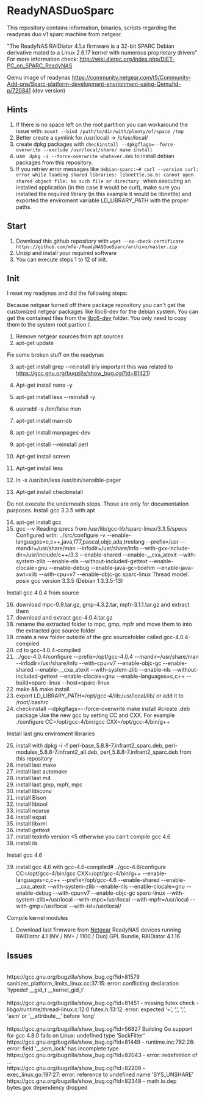 <h1>ReadyNASDuoSparc</h1>

This repository contains information, binaries, scripts regarding the readynas duo v1 sparc machine from netgear.</p>
"The ReadyNAS RAIDiator 4.1.x firmware is a 32-bit SPARC Debian derivative mated to a Linux 2.6.17 kernel with numerous proprietary drivers"
For more information check: http://wiki.dietpc.org/index.php/DIET-PC_on_SPARC_ReadyNAS

Qemu image of readynas https://community.netgear.com/t5/Community-Add-ons/Sparc-platform-development-envrionment-using-Qemu/td-p/720841 (dev version)
<h2>Hints</h2>


1. If there is no space left on the root partition you can workaround the issue with: `mount --bind /path/to/dir/with/plenty/of/space /tmp`
2. Better create a symlink for /usr/local/ -> /c/usr/local/
3. create dpkg packages with `checkinstall --dpkgflags=--force-overwrite --exclude /usr/local/share/ make install`
4. use ` dpkg -i --force-overwrite whatever.deb` to install debian packages from this repository.
5. If you retriev error messages like `debian-sparc:~# curl --version
curl: error while loading shared libraries: libnettle.so.6: cannot open shared object file: No such file or directory
` when executing an installed application (in this case it would be curl), make sure you installed the required library (in this example it would be libnettle) and exported the enviroment variable LD_LIBRARY_PATH with the proper paths.

<h2>Start</h2>

1. Download this github repository with `wget --no-check-certificate https://github.com/mfe-/ReadyNASDuoSparc/archive/master.zip`
2. Unzip and install your required software
3. You can execute steps 1 to 12 of init. 

<h2>Init</h2>
I reset my readynas and did the following steps:

Because netgear turned off there package repository you can't get the customized netgear packages like libc6-dev for the debian system.
You can get the contained files from the [libc6-dev](https://github.com/mfe-/ReadyNASDuoSparc/tree/master/libc6-dev) folder. You only need to copy them to the system root partion /.

1. Remove netgear sources from apt.sources
2. apt-get update

Fix some broken stuff on the readynas 

3. apt-get install grep --reinstall (rly important this was related to https://gcc.gnu.org/bugzilla/show_bug.cgi?id=81421)
4. Apt-get install nano -y
5. apt-get install less --reinstall -y
6. useradd -s /bin/false man
7. apt-get install man-db
8. apt-get install manpages-dev

9. apt-get install --reinstall perl
10. Apt-get install screen
11. Apt-get install less
12. ln -s /usr/bin/less /usr/bin/sensible-pager
13. Apt-get install checkinstall 

Do not execute the underneath steps. Those are only for documentation purposes.
Install gcc 3.3.5 with apt

14. apt-get install gcc
15. gcc --v
Reading specs from /usr/lib/gcc-lib/sparc-linux/3.3.5/specs
Configured with: ../src/configure -v --enable-languages=c,c++,java,f77,pascal,objc,ada,treelang --prefix=/usr --mandir=/usr/share/man --infodir=/usr/share/info --with-gxx-include-dir=/usr/include/c++/3.3 --enable-shared --enable-__cxa_atexit --with-system-zlib --enable-nls --without-included-gettext --enable-clocale=gnu --enable-debug --enable-java-gc=boehm --enable-java-awt=xlib --with-cpu=v7 --enable-objc-gc sparc-linux
Thread model: posix
gcc version 3.3.5 (Debian 1:3.3.5-13)

Install gcc 4.0.4 from source


16. download mpc-0.9.tar.gz, gmp-4.3.2.tar, mpfr-3.1.1.tar.gz and extract them
17. download and extract gcc-4.0.4.tar.gz
18. rename the extracted folder to mpc, gmp, mpfr and move them to into the extracted gcc source folder
19. create a new folder outside of the gcc sourcefolder called gcc-4.0.4-compiled
20. cd to gcc-4.0.4-compiled
21. ../gcc-4.0.4/configure --prefix=/opt/gcc-4.0.4 --mandir=/usr/share/man --infodir=/usr/share/info --with-cpu=v7 --enable-objc-gc --enable-shared --enable-__cxa_atexit --with-system-zlib --enable-nls --without-included-gettext --enable-clocale=gnu --enable-languages=c,c++ --build=sparc-linux --host=sparc-linux
22. make && make install
23. export LD_LIBRARY_PATH=/opt/gcc-4/lib:/usr/local/lib/ or add it to /root/.bashrc
24. checkinstall --dpkgflags=--force-overwrite make install #create .deb package
Use the new gcc by setting CC and CXX. For example ./configure CC=/opt/gcc-4/bin/gcc CXX=/opt/gcc-4/bin/g++

Install last gnu enviroment libraries

25. install with dpkg -i -f perl-base_5.8.8-7.infrant2_sparc.deb, perl-modules_5.8.8-7.infrant2_all.deb, perl_5.8.8-7.infrant2_sparc.deb from this repository
26. install last make
27. install last automake
28. install last m4
29. install last gmp, mpfr, mpc
30. install libiconv
31. install Bison
32. install libtool
33. install ncurse
34. install expat
35. install libxml
36. install gettext
37. install texinfo version <5 otherwise you can't compile gcc 4.6
38. install ils

Install gcc 4.6

39. install gcc 4.6 with gcc-4.6-compiled# ../gcc-4.6/configure CC=/opt/gcc-4/bin/gcc CXX=/opt/gcc-4/bin/g++ --enable-languages=c,c++ --prefix=/opt/gcc-4.6 --enable-shared --enable-__cxa_atexit --with-system-zlib --enable-nls --enable-clocale=gnu --enable-debug --with-cpu=v7 --enable-objc-gc sparc-linux --with-system-zlib=/usr/local  --with-mpc=/usr/local  --with-mpfr=/usr/local --with-gmp=/usr/local --with-isl=/usr/local/

Compile kernel modules

1. Download last firmware from [Netgear](https://kb.netgear.com/2649/NETGEAR-Open-Source-Code-for-Programmers-GPL) ReadyNAS devices running RAIDiator 4.1 (NV / NV+ / 1100 / Duo) GPL Bundle, RAIDiator 4.1.16


<h2>Issues</h2>
<br>https://gcc.gnu.org/bugzilla/show_bug.cgi?id=81579 sanitizer_platform_limits_linux.cc:37:15: error: conflicting declaration ‘typedef __gid_t __kernel_gid_t’ </br>
<br>https://gcc.gnu.org/bugzilla/show_bug.cgi?id=81451 - missing futex check - libgo/runtime/thread-linux.c:12:0 futex.h:13:12: error: expected ‘=’, ‘,’, ‘;’, ‘asm’ or ‘__attribute__’ before ‘long’</br>
<br>https://gcc.gnu.org/bugzilla/show_bug.cgi?id=56827 Building Go support for gcc 4.8.0 fails on Linux: undefined type ‘SockFilter’ </br>
https://gcc.gnu.org/bugzilla/show_bug.cgi?id=81449 - runtime.inc:782:28: error: field ‘__sem_lock’ has incomplete type
</br>
https://gcc.gnu.org/bugzilla/show_bug.cgi?id=82043 - error: redefinition of ... 
</br>
https://gcc.gnu.org/bugzilla/show_bug.cgi?id=82208 - exec_linux.go:197:27: error: reference to undefined name 'SYS_UNSHARE' 
</br>
https://gcc.gnu.org/bugzilla/show_bug.cgi?id=82348 - math.lo.dep bytes.gox dependency dropped
